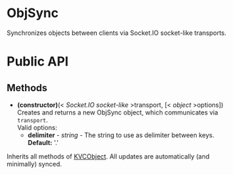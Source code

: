 ObjSync
=========

Synchronizes objects between clients via Socket.IO socket-like transports.

Public API
==========
Methods
-------
* **(constructor)**(< _Socket.IO socket-like_ >transport, [< _object_ >options])  
    Creates and returns a new ObjSync object, which communicates via `transport`.  
    Valid options:
    * **delimiter** - _string_ - The string to use as delimiter between keys.
    **Default:** '.'

Inherits all methods of [KVCObject](https://github.com/martinvl/KVCObject). All
updates are automatically (and minimally) synced.
